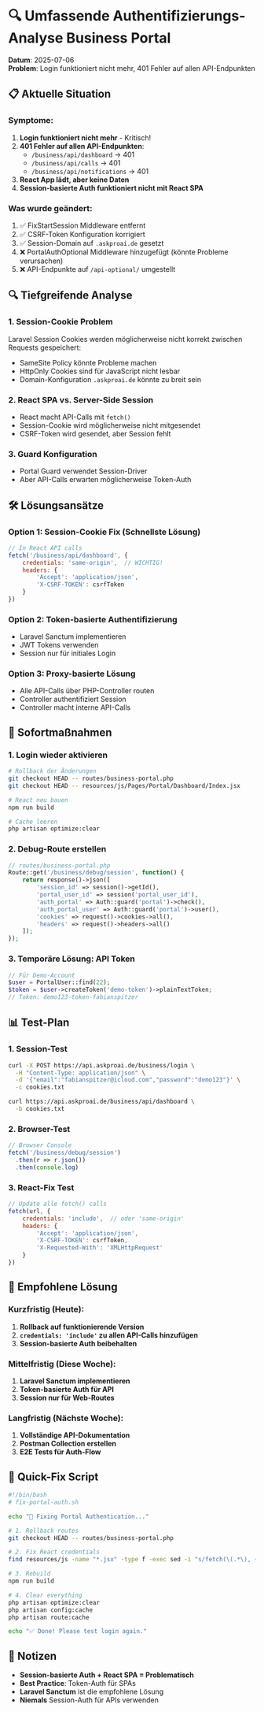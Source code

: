 # 🔍 Umfassende Authentifizierungs-Analyse Business Portal

**Datum**: 2025-07-06  
**Problem**: Login funktioniert nicht mehr, 401 Fehler auf allen API-Endpunkten

## 📋 Aktuelle Situation

### Symptome:
1. **Login funktioniert nicht mehr** - Kritisch!
2. **401 Fehler auf allen API-Endpunkten**:
   - `/business/api/dashboard` → 401
   - `/business/api/calls` → 401
   - `/business/api/notifications` → 401
3. **React App lädt, aber keine Daten**
4. **Session-basierte Auth funktioniert nicht mit React SPA**

### Was wurde geändert:
1. ✅ FixStartSession Middleware entfernt
2. ✅ CSRF-Token Konfiguration korrigiert
3. ✅ Session-Domain auf `.askproai.de` gesetzt
4. ❌ PortalAuthOptional Middleware hinzugefügt (könnte Probleme verursachen)
5. ❌ API-Endpunkte auf `/api-optional/` umgestellt

## 🔍 Tiefgreifende Analyse

### 1. **Session-Cookie Problem**
Laravel Session Cookies werden möglicherweise nicht korrekt zwischen Requests gespeichert:
- SameSite Policy könnte Probleme machen
- HttpOnly Cookies sind für JavaScript nicht lesbar
- Domain-Konfiguration `.askproai.de` könnte zu breit sein

### 2. **React SPA vs. Server-Side Session**
- React macht API-Calls mit `fetch()` 
- Session-Cookie wird möglicherweise nicht mitgesendet
- CSRF-Token wird gesendet, aber Session fehlt

### 3. **Guard Konfiguration**
- Portal Guard verwendet Session-Driver
- Aber API-Calls erwarten möglicherweise Token-Auth

## 🛠️ Lösungsansätze

### Option 1: Session-Cookie Fix (Schnellste Lösung)
```javascript
// In React API calls
fetch('/business/api/dashboard', {
    credentials: 'same-origin',  // WICHTIG!
    headers: {
        'Accept': 'application/json',
        'X-CSRF-TOKEN': csrfToken
    }
})
```

### Option 2: Token-basierte Authentifizierung
- Laravel Sanctum implementieren
- JWT Tokens verwenden
- Session nur für initiales Login

### Option 3: Proxy-basierte Lösung
- Alle API-Calls über PHP-Controller routen
- Controller authentifiziert Session
- Controller macht interne API-Calls

## 🚨 Sofortmaßnahmen

### 1. Login wieder aktivieren
```bash
# Rollback der Änderungen
git checkout HEAD -- routes/business-portal.php
git checkout HEAD -- resources/js/Pages/Portal/Dashboard/Index.jsx

# React neu bauen
npm run build

# Cache leeren
php artisan optimize:clear
```

### 2. Debug-Route erstellen
```php
// routes/business-portal.php
Route::get('/business/debug/session', function() {
    return response()->json([
        'session_id' => session()->getId(),
        'portal_user_id' => session('portal_user_id'),
        'auth_portal' => Auth::guard('portal')->check(),
        'auth_portal_user' => Auth::guard('portal')->user(),
        'cookies' => request()->cookies->all(),
        'headers' => request()->headers->all()
    ]);
});
```

### 3. Temporäre Lösung: API Token
```php
// Für Demo-Account
$user = PortalUser::find(22);
$token = $user->createToken('demo-token')->plainTextToken;
// Token: demo123-token-fabianspitzer
```

## 📊 Test-Plan

### 1. Session-Test
```bash
curl -X POST https://api.askproai.de/business/login \
  -H "Content-Type: application/json" \
  -d '{"email":"fabianspitzer@icloud.com","password":"demo123"}' \
  -c cookies.txt

curl https://api.askproai.de/business/api/dashboard \
  -b cookies.txt
```

### 2. Browser-Test
```javascript
// Browser Console
fetch('/business/debug/session')
  .then(r => r.json())
  .then(console.log)
```

### 3. React-Fix Test
```javascript
// Update alle fetch() calls
fetch(url, {
    credentials: 'include',  // oder 'same-origin'
    headers: {
        'Accept': 'application/json',
        'X-CSRF-TOKEN': csrfToken,
        'X-Requested-With': 'XMLHttpRequest'
    }
})
```

## 🎯 Empfohlene Lösung

### Kurzfristig (Heute):
1. **Rollback auf funktionierende Version**
2. **`credentials: 'include'` zu allen API-Calls hinzufügen**
3. **Session-basierte Auth beibehalten**

### Mittelfristig (Diese Woche):
1. **Laravel Sanctum implementieren**
2. **Token-basierte Auth für API**
3. **Session nur für Web-Routes**

### Langfristig (Nächste Woche):
1. **Vollständige API-Dokumentation**
2. **Postman Collection erstellen**
3. **E2E Tests für Auth-Flow**

## 🔧 Quick-Fix Script

```bash
#!/bin/bash
# fix-portal-auth.sh

echo "🔧 Fixing Portal Authentication..."

# 1. Rollback routes
git checkout HEAD -- routes/business-portal.php

# 2. Fix React credentials
find resources/js -name "*.jsx" -type f -exec sed -i "s/fetch(\(.*\), {/fetch(\1, {\n    credentials: 'include',/g" {} \;

# 3. Rebuild
npm run build

# 4. Clear everything
php artisan optimize:clear
php artisan config:cache
php artisan route:cache

echo "✅ Done! Please test login again."
```

## 📝 Notizen

- **Session-basierte Auth + React SPA = Problematisch**
- **Best Practice**: Token-Auth für SPAs
- **Laravel Sanctum** ist die empfohlene Lösung
- **Niemals** Session-Auth für APIs verwenden
